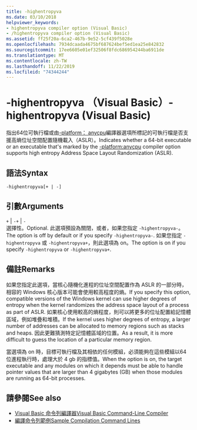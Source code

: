 ```yaml
---
title: -highentropyva
ms.date: 03/10/2018
helpviewer_keywords:
- highentropyva compiler option (Visual Basic)
- /highentropyva compiler option (Visual Basic)
ms.assetid: ff25f20a-6ca2-467b-9e52-5cf439f5028e
ms.openlocfilehash: 7934dcaada4675bf687624bef5ed1ea25e842832
ms.sourcegitcommit: 17ee6605e01ef32506f8fdc686954244ba6911de
ms.translationtype: MT
ms.contentlocale: zh-TW
ms.lasthandoff: 11/22/2019
ms.locfileid: "74344244"
---
```

# <a name="-highentropyva-visual-basic"></a><span data-ttu-id="eeb55-102">-highentropyva （Visual Basic）</span><span class="sxs-lookup"><span data-stu-id="eeb55-102">-highentropyva (Visual Basic)</span></span>
<span data-ttu-id="eeb55-103">指出64位可執行檔或由[-platform： anycpu](../../../visual-basic/reference/command-line-compiler/platform.md)編譯器選項所標記的可執行檔是否支援高熵位址空間配置隨機載入（ASLR）。</span><span class="sxs-lookup"><span data-stu-id="eeb55-103">Indicates whether a 64-bit executable or an executable that's marked by the [-platform:anycpu](../../../visual-basic/reference/command-line-compiler/platform.md) compiler option supports high entropy Address Space Layout Randomization (ASLR).</span></span>  
  
## <a name="syntax"></a><span data-ttu-id="eeb55-104">語法</span><span class="sxs-lookup"><span data-stu-id="eeb55-104">Syntax</span></span>  
  
```console  
-highentropyva[+ | -]  
```  
  
## <a name="arguments"></a><span data-ttu-id="eeb55-105">引數</span><span class="sxs-lookup"><span data-stu-id="eeb55-105">Arguments</span></span>  
 <span data-ttu-id="eeb55-106">`+` &#124; `-`</span><span class="sxs-lookup"><span data-stu-id="eeb55-106">`+` &#124; `-`</span></span>  
 <span data-ttu-id="eeb55-107">選擇性。</span><span class="sxs-lookup"><span data-stu-id="eeb55-107">Optional.</span></span> <span data-ttu-id="eeb55-108">此選項預設為關閉，或者，如果您指定 `-highentropyva-`。</span><span class="sxs-lookup"><span data-stu-id="eeb55-108">The option is off by default or if you specify `-highentropyva-`.</span></span> <span data-ttu-id="eeb55-109">如果您指定 `-highentropyva` 或 `-highentropyva+`，則此選項為 on。</span><span class="sxs-lookup"><span data-stu-id="eeb55-109">The option is on if you specify `-highentropyva` or `-highentropyva+`.</span></span>  
  
## <a name="remarks"></a><span data-ttu-id="eeb55-110">備註</span><span class="sxs-lookup"><span data-stu-id="eeb55-110">Remarks</span></span>  
 <span data-ttu-id="eeb55-111">如果您指定此選項，當核心隨機化進程的位址空間配置作為 ASLR 的一部分時，相容的 Windows 核心版本可能會使用較高程度的熵。</span><span class="sxs-lookup"><span data-stu-id="eeb55-111">If you specify this option, compatible versions of the Windows kernel can use higher degrees of entropy when the kernel randomizes the address space layout of a process as part of ASLR.</span></span> <span data-ttu-id="eeb55-112">如果核心使用較高的熵程度，則可以將更多的位址配置給記憶體區域，例如堆疊和堆積。</span><span class="sxs-lookup"><span data-stu-id="eeb55-112">If the kernel uses higher degrees of entropy, a larger number of addresses can be allocated to memory regions such as stacks and heaps.</span></span> <span data-ttu-id="eeb55-113">因此更難猜測特定記憶體區域的位置。</span><span class="sxs-lookup"><span data-stu-id="eeb55-113">As a result, it is more difficult to guess the location of a particular memory region.</span></span>  
  
 <span data-ttu-id="eeb55-114">當選項為 on 時，目標可執行檔及其相依的任何模組，必須能夠在這些模組以64位進程執行時，處理大於 4 gb 的指標值。</span><span class="sxs-lookup"><span data-stu-id="eeb55-114">When the option is on, the target executable and any modules on which it depends must be able to handle pointer values that are larger than 4 gigabytes (GB) when those modules are running as 64-bit processes.</span></span>  
  
## <a name="see-also"></a><span data-ttu-id="eeb55-115">請參閱</span><span class="sxs-lookup"><span data-stu-id="eeb55-115">See also</span></span>

- [<span data-ttu-id="eeb55-116">Visual Basic 命令列編譯器</span><span class="sxs-lookup"><span data-stu-id="eeb55-116">Visual Basic Command-Line Compiler</span></span>](../../../visual-basic/reference/command-line-compiler/index.md)
- [<span data-ttu-id="eeb55-117">編譯命令列範例</span><span class="sxs-lookup"><span data-stu-id="eeb55-117">Sample Compilation Command Lines</span></span>](../../../visual-basic/reference/command-line-compiler/sample-compilation-command-lines.md)
